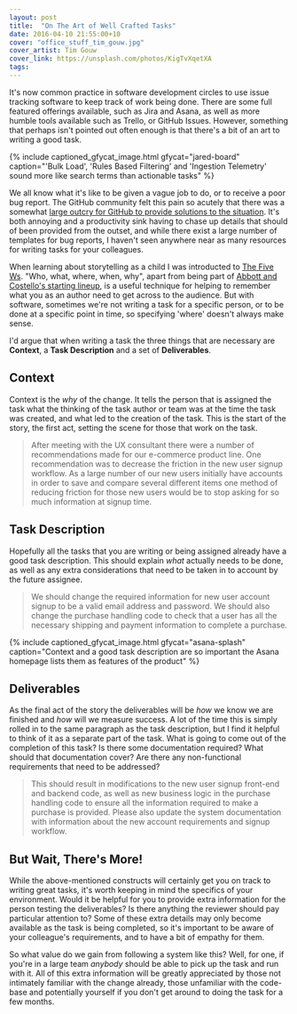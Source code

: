 ```yaml
---
layout: post
title:  "On The Art of Well Crafted Tasks"
date: 2016-04-10 21:55:00+10
cover: "office_stuff_tim_gouw.jpg"
cover_artist: Tim Gouw
cover_link: https://unsplash.com/photos/KigTvXqetXA
tags:
---
```


It's now common practice in software development circles to use issue tracking software to keep track of work being done. There are some full featured offerings available, such as Jira and Asana, as well as more humble tools available such as Trello, or GitHub Issues. However, something that perhaps isn't pointed out often enough is that there's a bit of an art to writing a good task.

{% include captioned_gfycat_image.html gfycat="jared-board" caption="'Bulk Load', 'Rules Based Filtering' and 'Ingestion Telemetry' sound more like search terms than actionable tasks" %}

We all know what it's like to be given a vague job to do, or to receive a poor bug report. The GitHub community felt this pain so acutely that there was a somewhat [large outcry for GitHub to provide solutions to the situation](https://github.com/dear-github/dear-github). It's both annoying and a productivity sink having to chase up details that should of been provided from the outset, and while there exist a large number of templates for bug reports, I haven't seen anywhere near as many resources for writing tasks for your colleagues.

When learning about storytelling as a child I was introducted to [The Five Ws](https://en.wikipedia.org/wiki/Five_Ws). "Who, what, where, when, why", apart from being part of [Abbott and Costello's starting lineup](https://www.youtube.com/watch?v=kTcRRaXV-fg), is a useful technique for helping to remember what you as an author need to get across to the audience. But with software, sometimes we're not writing a task for a specific person, or to be done at a specific point in time, so specifying 'where' doesn't always make sense.

I'd argue that when writing a task the three things that are necessary are **Context**, a **Task Description** and a set of **Deliverables**.

## Context
Context is the _why_ of the change. It tells the person that is assigned the task what the thinking of the task author or team was at the time the task was created, and what led to the creation of the task. This is the start of the story, the first act, setting the scene for those that work on the task.

> After meeting with the UX consultant there were a number of recommendations made for our e-commerce product line. One recommendation was to decrease the friction in the new user signup workflow. As a large number of our new users initially have accounts in order to save and compare several different items one method of reducing friction for those new users would be to stop asking for so much information at signup time.

## Task Description
Hopefully all the tasks that you are writing or being assigned already have a good task description. This should explain _what_ actually needs to be done, as well as any extra considerations that need to be taken in to account by the future assignee.

> We should change the required information for new user account signup to be a valid email address and password. We should also change the purchase handling code to check that a user has all the necessary shipping and payment information to complete a purchase.

{% include captioned_gfycat_image.html gfycat="asana-splash" caption="Context and a good task description are so important the Asana homepage lists them as features of the product" %}

## Deliverables
As the final act of the story the deliverables will be _how_ we know we are finished and _how_ will we measure success. A lot of the time this is simply rolled in to the same paragraph as the task description, but I find it helpful to think of it as a separate part of the task. What is going to come out of the completion of this task? Is there some documentation required? What should that documentation cover? Are there any non-functional requirements that need to be addressed?

> This should result in modifications to the new user signup front-end and backend code, as well as new business logic in the purchase handling code to ensure all the information required to make a purchase is provided. Please also update the system documentation with information about the new account requirements and signup workflow.

## But Wait, There's More!
While the above-mentioned constructs will certainly get you on track to writing great tasks, it's worth keeping in mind the specifics of your environment. Would it be helpful for you to provide extra information for the person testing the deliverables? Is there anything the reviewer should pay particular attention to? Some of these extra details may only become available as the task is being completed, so it's important to be aware of your colleague's requirements, and to have a bit of empathy for them.

So what value do we gain from following a system like this? Well, for one, if you're in a large team _anybody_ should be able to pick up the task and run with it. All of this extra information will be greatly appreciated by those not intimately familiar with the change already, those unfamiliar with the code-base and potentially yourself if you don't get around to doing the task for a few months.
